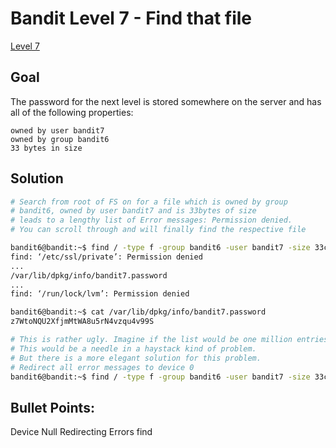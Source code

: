 Bandit Level 7 - Find that file
===============================

[Level 7](https://overthewire.org/wargames/bandit/bandit7.html)

Goal
----

The password for the next level is stored somewhere on the server and has all of the following properties:

    owned by user bandit7
    owned by group bandit6
    33 bytes in size


Solution
--------

```sh
# Search from root of FS on for a file which is owned by group 
# bandit6, owned by user bandit7 and is 33bytes of size
# leads to a lengthy list of Error messages: Permission denied.
# You can scroll through and will finally find the respective file

bandit6@bandit:~$ find / -type f -group bandit6 -user bandit7 -size 33c
find: ‘/etc/ssl/private’: Permission denied
...
/var/lib/dpkg/info/bandit7.password
...
find: ‘/run/lock/lvm’: Permission denied

bandit6@bandit:~$ cat /var/lib/dpkg/info/bandit7.password 
z7WtoNQU2XfjmMtWA8u5rN4vzqu4v99S

# This is rather ugly. Imagine if the list would be one million entries long. 
# This would be a needle in a haystack kind of problem.
# But there is a more elegant solution for this problem. 
# Redirect all error messages to device 0
bandit6@bandit:~$ find / -type f -group bandit6 -user bandit7 -size 33c 2>/dev/null
```

Bullet Points:
--------------

Device Null
Redirecting Errors
find


